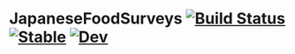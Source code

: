 # JapaneseFoodSurveys [![Build Status](https://github.com/terasakisatoshi/JapaneseFoodSurveys.jl/actions/workflows/CI.yml/badge.svg?branch=main)](https://github.com/terasakisatoshi/JapaneseFoodSurveys.jl/actions/workflows/CI.yml?query=branch%3Amain) [![Stable](https://img.shields.io/badge/docs-stable-blue.svg)](https://terasakisatoshi.github.io/JapaneseFoodSurveys.jl/stable/) [![Dev](https://img.shields.io/badge/docs-dev-blue.svg)](https://terasakisatoshi.github.io/JapaneseFoodSurveys.jl/dev/)
